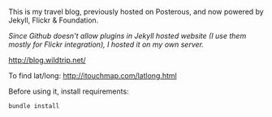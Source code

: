 This is my travel blog, previously hosted on Posterous, and now powered by Jekyll, Flickr & Foundation.

*Since Github doesn't allow plugins in Jekyll hosted website (I use them mostly for Flickr integration), I hosted it on my own server.*

http://blog.wildtrip.net/

To find lat/long: http://itouchmap.com/latlong.html

Before using it, install requirements:

````
bundle install
````
